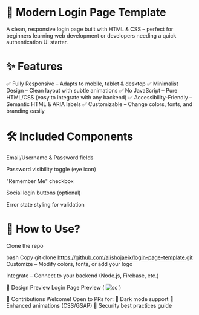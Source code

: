 # 📝 Modern Login Page Template
A clean, responsive login page built with HTML & CSS – perfect for beginners learning web development or developers needing a quick authentication UI starter.

# ✨ Features
✅ Fully Responsive – Adapts to mobile, tablet & desktop
✅ Minimalist Design – Clean layout with subtle animations
✅ No JavaScript – Pure HTML/CSS (easy to integrate with any backend)
✅ Accessibility-Friendly – Semantic HTML & ARIA labels
✅ Customizable – Change colors, fonts, and branding easily

# 🛠 Included Components
Email/Username & Password fields

Password visibility toggle (eye icon)

"Remember Me" checkbox

Social login buttons (optional)

Error state styling for validation

# 🚀 How to Use?
Clone the repo

bash
Copy
git clone https://github.com/alishojaeix/login-page-template.git  
Customize – Modify colors, fonts, or add your logo

Integrate – Connect to your backend (Node.js, Firebase, etc.)

🎨 Design Preview
Login Page Preview (  ![sc](https://github.com/user-attachments/assets/548013fd-963c-41ce-95c3-af8eccf430e6)
)

🤝 Contributions Welcome!
Open to PRs for:
🔹 Dark mode support
🔹 Enhanced animations (CSS/GSAP)
🔹 Security best practices guide

